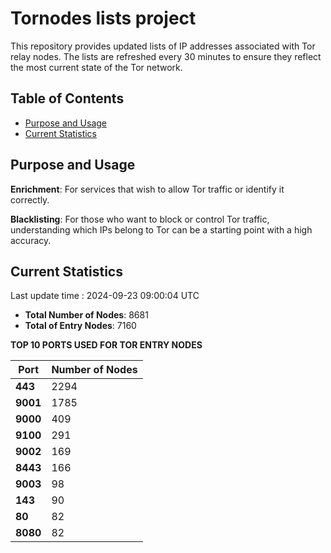 # Tornodes lists project

This repository provides updated lists of IP addresses associated with Tor relay nodes. The lists are refreshed every 30 minutes to ensure they reflect the most current state of the Tor network.

## Table of Contents

- [Purpose and Usage](#purpose-and-usage)
- [Current Statistics](#current-statistics)


## Purpose and Usage

**Enrichment**: For services that wish to allow Tor traffic or identify it correctly.

**Blacklisting**: For those who want to block or control Tor traffic, understanding which IPs belong to Tor can be a starting point with a high accuracy.

## Current Statistics

Last update time : 2024-09-23 09:00:04 UTC

- **Total Number of Nodes**: 8681
- **Total of Entry Nodes**: 7160

**TOP 10 PORTS USED FOR TOR ENTRY NODES**

| **Port** | **Number of Nodes** |
|------|-----------------|
| **443**   | 2294  |
| **9001**   | 1785  |
| **9000**   | 409  |
| **9100**   | 291  |
| **9002**   | 169  |
| **8443**   | 166  |
| **9003**   | 98  |
| **143**   | 90  |
| **80**   | 82  |
| **8080**   | 82  |

